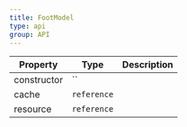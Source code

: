 ```yaml
---
title: FootModel
type: api
group: API
---
```


Property | Type | Description 
---|---|---
constructor | `` |
cache | `reference` |
resource | `reference` |
